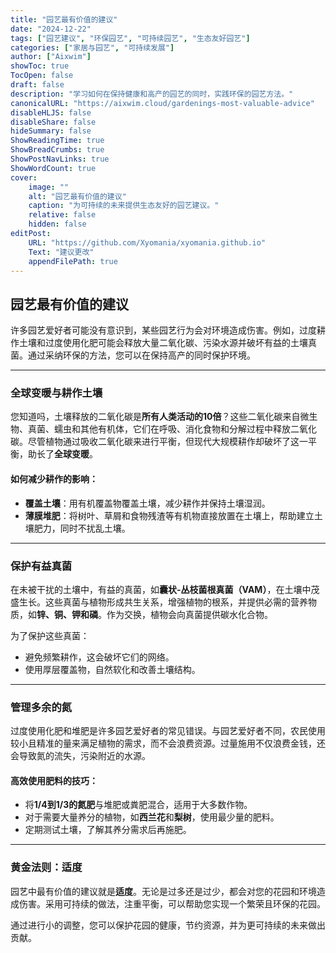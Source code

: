 ```yaml
---
title: "园艺最有价值的建议"
date: "2024-12-22"
tags: ["园艺建议", "环保园艺", "可持续园艺", "生态友好园艺"]
categories: ["家居与园艺", "可持续发展"]
author: ["Aixwim"]
showToc: true
TocOpen: false
draft: false
description: "学习如何在保持健康和高产的园艺的同时，实践环保的园艺方法。"
canonicalURL: "https://aixwim.cloud/gardenings-most-valuable-advice"
disableHLJS: false
disableShare: false
hideSummary: false
ShowReadingTime: true
ShowBreadCrumbs: true
ShowPostNavLinks: true
ShowWordCount: true
cover:
    image: ""
    alt: "园艺最有价值的建议"
    caption: "为可持续的未来提供生态友好的园艺建议。"
    relative: false
    hidden: false
editPost:
    URL: "https://github.com/Xyomania/xyomania.github.io"
    Text: "建议更改"
    appendFilePath: true
---
```


## 园艺最有价值的建议

许多园艺爱好者可能没有意识到，某些园艺行为会对环境造成伤害。例如，过度耕作土壤和过度使用化肥可能会释放大量二氧化碳、污染水源并破坏有益的土壤真菌。通过采纳环保的方法，您可以在保持高产的同时保护环境。

---

### 全球变暖与耕作土壤

您知道吗，土壤释放的二氧化碳是**所有人类活动的10倍**？这些二氧化碳来自微生物、真菌、蠕虫和其他有机体，它们在呼吸、消化食物和分解过程中释放二氧化碳。尽管植物通过吸收二氧化碳来进行平衡，但现代大规模耕作却破坏了这一平衡，助长了**全球变暖**。

#### 如何减少耕作的影响：
- **覆盖土壤**：用有机覆盖物覆盖土壤，减少耕作并保持土壤湿润。
- **薄膜堆肥**：将树叶、草屑和食物残渣等有机物直接放置在土壤上，帮助建立土壤肥力，同时不扰乱土壤。

---

### 保护有益真菌

在未被干扰的土壤中，有益的真菌，如**囊状-丛枝菌根真菌（VAM）**，在土壤中茂盛生长。这些真菌与植物形成共生关系，增强植物的根系，并提供必需的营养物质，如**锌、铜、钾和磷**。作为交换，植物会向真菌提供碳水化合物。

为了保护这些真菌：
- 避免频繁耕作，这会破坏它们的网络。
- 使用厚层覆盖物，自然软化和改善土壤结构。

---

### 管理多余的氮

过度使用化肥和堆肥是许多园艺爱好者的常见错误。与园艺爱好者不同，农民使用较小且精准的量来满足植物的需求，而不会浪费资源。过量施用不仅浪费金钱，还会导致氮的流失，污染附近的水源。

#### 高效使用肥料的技巧：
- 将**1/4到1/3的氮肥**与堆肥或粪肥混合，适用于大多数作物。
- 对于需要大量养分的植物，如**西兰花**和**梨树**，使用最少量的肥料。
- 定期测试土壤，了解其养分需求后再施肥。

---

### 黄金法则：适度

园艺中最有价值的建议就是**适度**。无论是过多还是过少，都会对您的花园和环境造成伤害。采用可持续的做法，注重平衡，可以帮助您实现一个繁荣且环保的花园。

通过进行小的调整，您可以保护花园的健康，节约资源，并为更可持续的未来做出贡献。
